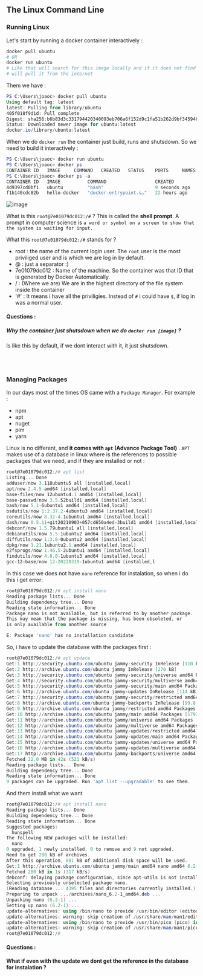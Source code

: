 ## The Linux Command Line  
### Running Linux 
Let's start by running a docker container interactively : 
``` powershell
docker pull ubuntu 
# OR 
docker run ubuntu
# Like that will search for this image locally and if it does not find it
# will pull it from the internet
```
Them we have :
``` powershell
PS C:\Users\joaoc> docker pull ubuntu
Using default tag: latest
latest: Pulling from library/ubuntu
405f018f9d1d: Pull complete
Digest: sha256:b6b83d3c331794420340093eb706a6f152d9c1fa51b262d9bf34594887c2c7ac
Status: Downloaded newer image for ubuntu:latest
docker.io/library/ubuntu:latest
```
When we do `docker run` the container just build, runs and shutsdown. So we need to build it interactively :
``` powershell
PS C:\Users\joaoc> docker run ubuntu
PS C:\Users\joaoc> docker ps
CONTAINER ID   IMAGE     COMMAND   CREATED   STATUS    PORTS     NAMES
PS C:\Users\joaoc> docker ps -a
CONTAINER ID   IMAGE          COMMAND                  CREATED         STATUS                     PORTS     NAMES
4d9397cd0bf1   ubuntu         "bash"                   9 seconds ago   Exited (0) 8 seconds ago             sleepy_blackwell
f1b140cdc82b   hello-docker   "docker-entrypoint.s…"   22 hours ago    Exited (0) 22 hours ago              zealous_galois
```
![image](https://user-images.githubusercontent.com/49458268/180814044-e03a07e1-0f42-47b0-97b2-037ed0d2b27b.png)

What is this `root@7e01079dc012:/#` ? 
This is called the __shell prompt__. A prompt in computer science is `a word or symbol on a screen to show that the system is waiting for input.`

What this `root@7e01079dc012:/#` stands for ? 
- root : the name of the current login user. The `root` user is the most priviliged user and is which we are log in by default.
- @ : just a separator :)
- 7e01079dc012 : Name of the machine. So the container was that ID that is generated by Docker Automatically. 
- / : (Where we are) We are in the highest directory of the file system inside the container
- '#' : It means i have all the priviligies. Instead of `#` i could have `$`, if log in was a normal user.

#### Questions : 
##### Why the container just shutsdown when we do `docker run [image]` ?
Is like this by default, if we dont interact with it, it just shutsdown.

<br></br>
### Managing Packages 
In our days most of the times OS came with a `Package Manager`. For example : 
- npm
- apt
- nuget
- pim
- yarn

Linux is no different, and __it comes with `apt` (Advance Package Tool)__ .
`APT` makes use of a database in linux where is the references to possible packages that we need, and if they are installed or not : 
``` powershell
root@7e01079dc012:/# apt list
Listing... Done
adduser/now 3.118ubuntu5 all [installed,local]
apt/now 2.4.5 amd64 [installed,local]
base-files/now 12ubuntu4.1 amd64 [installed,local]
base-passwd/now 3.5.52build1 amd64 [installed,local]
bash/now 5.1-6ubuntu1 amd64 [installed,local]
bsdutils/now 1:2.37.2-4ubuntu3 amd64 [installed,local]
coreutils/now 8.32-4.1ubuntu1 amd64 [installed,local]
dash/now 0.5.11+git20210903+057cd650a4ed-3build1 amd64 [installed,local]
debconf/now 1.5.79ubuntu1 all [installed,local]
debianutils/now 5.5-1ubuntu2 amd64 [installed,local]
diffutils/now 1:3.8-0ubuntu2 amd64 [installed,local]
dpkg/now 1.21.1ubuntu2.1 amd64 [installed,local]
e2fsprogs/now 1.46.5-2ubuntu1 amd64 [installed,local]
findutils/now 4.8.0-1ubuntu3 amd64 [installed,local]
gcc-12-base/now 12-20220319-1ubuntu1 amd64 [installed,l
```
In this case we does not have `nano` reference for instalation, so when i do this i get error: 
``` powershell
root@7e01079dc012:/# apt install nano
Reading package lists... Done
Building dependency tree... Done
Reading state information... Done
Package nano is not available, but is referred to by another package.
This may mean that the package is missing, has been obsoleted, or
is only available from another source

E: Package 'nano' has no installation candidate
```
So, i have to update the database with the packages first : 
``` powershell
root@7e01079dc012:/# apt update
Get:1 http://security.ubuntu.com/ubuntu jammy-security InRelease [110 kB]
Get:2 http://archive.ubuntu.com/ubuntu jammy InRelease [270 kB]
Get:3 http://security.ubuntu.com/ubuntu jammy-security/universe amd64 Packages [115 kB]
Get:4 http://security.ubuntu.com/ubuntu jammy-security/multiverse amd64 Packages [4648 B]
Get:5 http://security.ubuntu.com/ubuntu jammy-security/main amd64 Packages [285 kB]
Get:6 http://archive.ubuntu.com/ubuntu jammy-updates InRelease [114 kB]
Get:7 http://security.ubuntu.com/ubuntu jammy-security/restricted amd64 Packages [261 kB]
Get:8 http://archive.ubuntu.com/ubuntu jammy-backports InRelease [99.8 kB]
Get:9 http://archive.ubuntu.com/ubuntu jammy/restricted amd64 Packages [164 kB]
Get:10 http://archive.ubuntu.com/ubuntu jammy/main amd64 Packages [1792 kB]
Get:11 http://archive.ubuntu.com/ubuntu jammy/universe amd64 Packages [17.5 MB]
Get:12 http://archive.ubuntu.com/ubuntu jammy/multiverse amd64 Packages [266 kB]
Get:13 http://archive.ubuntu.com/ubuntu jammy-updates/restricted amd64 Packages [306 kB]
Get:14 http://archive.ubuntu.com/ubuntu jammy-updates/main amd64 Packages [480 kB]
Get:15 http://archive.ubuntu.com/ubuntu jammy-updates/universe amd64 Packages [212 kB]
Get:16 http://archive.ubuntu.com/ubuntu jammy-updates/multiverse amd64 Packages [7804 B]
Get:17 http://archive.ubuntu.com/ubuntu jammy-backports/universe amd64 Packages [5812 B]
Fetched 22.0 MB in 42s (521 kB/s)
Reading package lists... Done
Building dependency tree... Done
Reading state information... Done
9 packages can be upgraded. Run 'apt list --upgradable' to see them.
```
And them install what we want
``` powershell
root@7e01079dc012:/# apt install nano
Reading package lists... Done
Building dependency tree... Done
Reading state information... Done
Suggested packages:
  hunspell
The following NEW packages will be installed:
  nano
0 upgraded, 1 newly installed, 0 to remove and 9 not upgraded.
Need to get 280 kB of archives.
After this operation, 881 kB of additional disk space will be used.
Get:1 http://archive.ubuntu.com/ubuntu jammy/main amd64 nano amd64 6.2-1 [280 kB]
Fetched 280 kB in 1s (317 kB/s)
debconf: delaying package configuration, since apt-utils is not installed
Selecting previously unselected package nano.
(Reading database ... 4395 files and directories currently installed.)
Preparing to unpack .../archives/nano_6.2-1_amd64.deb ...
Unpacking nano (6.2-1) ...
Setting up nano (6.2-1) ...
update-alternatives: using /bin/nano to provide /usr/bin/editor (editor) in auto mode
update-alternatives: warning: skip creation of /usr/share/man/man1/editor.1.gz because associated file
update-alternatives: using /bin/nano to provide /usr/bin/pico (pico) in auto mode
update-alternatives: warning: skip creation of /usr/share/man/man1/pico.1.gz because associated file 
root@7e01079dc012:/#
```
#### Questions : 
#### What if even with the update we dont get the reference in the database for instalation ? 
